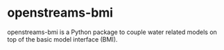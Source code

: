 # openstreams-bmi
openstreams-bmi is a Python package to couple water related models on top of the basic model interface (BMI).
